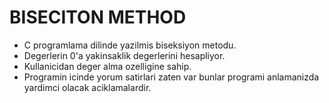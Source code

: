 # BISECITON METHOD

* C programlama dilinde yazilmis biseksiyon metodu.
* Degerlerin 0'a yakinsaklik degerlerini hesapliyor.
* Kullanicidan deger alma ozelligine sahip.
* Programin icinde yorum satirlari zaten var bunlar programi anlamanizda yardimci olacak aciklamalardir.
